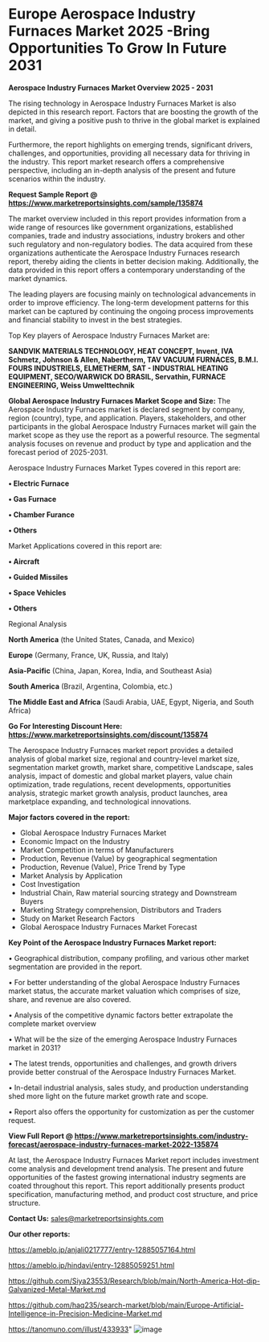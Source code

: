 # Europe Aerospace Industry Furnaces Market 2025 -Bring Opportunities To Grow In Future 2031

<Strong> Aerospace Industry Furnaces Market Overview 2025 - 2031</strong>

The rising technology in Aerospace Industry Furnaces Market is also depicted in this research report. Factors that are boosting the growth of the market, and giving a positive push to thrive in the global market is explained in detail.

Furthermore, the report highlights on emerging trends, significant drivers, challenges, and opportunities, providing all necessary data for thriving in the industry. This report market research offers a comprehensive perspective, including an in-depth analysis of the present and future scenarios within the industry.

<strong>Request Sample Report @ <a href=https://www.marketreportsinsights.com/sample/135874>https://www.marketreportsinsights.com/sample/135874</a></strong>

The market overview included in this report provides information from a wide range of resources like government organizations, established companies, trade and industry associations, industry brokers and other such regulatory and non-regulatory bodies. The data acquired from these organizations authenticate the Aerospace Industry Furnaces research report, thereby aiding the clients in better decision making. Additionally, the data provided in this report offers a contemporary understanding of the market dynamics.

The leading players are focusing mainly on technological advancements in order to improve efficiency. The long-term development patterns for this market can be captured by continuing the ongoing process improvements and financial stability to invest in the best strategies.

Top Key players of Aerospace Industry Furnaces Market are:

<strong>SANDVIK MATERIALS TECHNOLOGY, HEAT CONCEPT, Invent, IVA Schmetz, Johnson & Allen, Nabertherm, TAV VACUUM FURNACES, B.M.I. FOURS INDUSTRIELS, ELMETHERM, SAT - INDUSTRIAL HEATING EQUIPMENT, SECO/WARWICK DO BRASIL, Servathin, FURNACE ENGINEERING, Weiss Umwelttechnik</strong>

<strong><b>Global Aerospace Industry Furnaces Market Scope and Size:</b></strong>
The Aerospace Industry Furnaces market is declared segment by company, region (country), type, and application. Players, stakeholders, and other participants in the global Aerospace Industry Furnaces market will gain the market scope as they use the report as a powerful resource. The segmental analysis focuses on revenue and product by type and application and the forecast period of 2025-2031.

Aerospace Industry Furnaces Market Types covered in this report are:

<strong>• Electric Furnace

• Gas Furnace

• Chamber Furance

• Others</strong>

Market Applications covered in this report are:

<strong>• Aircraft

• Guided Missiles

• Space Vehicles

• Others</strong> 

Regional Analysis

<strong>North America</strong> (the United States, Canada, and Mexico)

<strong>Europe</strong> (Germany, France, UK, Russia, and Italy)

<strong>Asia-Pacific</strong> (China, Japan, Korea, India, and Southeast Asia)

<strong>South America</strong> (Brazil, Argentina, Colombia, etc.)

<strong>The Middle East and Africa</strong> (Saudi Arabia, UAE, Egypt, Nigeria, and South Africa)

<strong>Go For Interesting Discount Here: <a href=https://www.marketreportsinsights.com/discount/135874>https://www.marketreportsinsights.com/discount/135874</a></strong>

The Aerospace Industry Furnaces market report provides a detailed analysis of global market size, regional and country-level market size, segmentation market growth, market share, competitive Landscape, sales analysis, impact of domestic and global market players, value chain optimization, trade regulations, recent developments, opportunities analysis, strategic market growth analysis, product launches, area marketplace expanding, and technological innovations.

<strong><b>Major factors covered in the report:</b></strong>
<ul>
  <li>Global Aerospace Industry Furnaces Market </li>
  <li>Economic Impact on the Industry</li>
  <li>Market Competition in terms of Manufacturers</li>
  <li>Production, Revenue (Value) by geographical segmentation</li>
  <li>Production, Revenue (Value), Price Trend by Type</li>
  <li>Market Analysis by Application</li>
  <li>Cost Investigation</li>
  <li>Industrial Chain, Raw material sourcing strategy and Downstream Buyers</li>
  <li>Marketing Strategy comprehension, Distributors and Traders</li>
  <li>Study on Market Research Factors</li>
  <li>Global Aerospace Industry Furnaces Market Forecast</li>
</ul>

<strong><b>Key Point of the Aerospace Industry Furnaces Market report:</b></strong>

• Geographical distribution, company profiling, and various other market segmentation are provided in the report.

• For better understanding of the global Aerospace Industry Furnaces market status, the accurate market valuation which comprises of size, share, and revenue are also covered.

• Analysis of the competitive dynamic factors better extrapolate the complete market overview

• What will be the size of the emerging Aerospace Industry Furnaces market in 2031?

• The latest trends, opportunities and challenges, and growth drivers provide better construal of the Aerospace Industry Furnaces Market.

• In-detail industrial analysis, sales study, and production understanding shed more light on the future market growth rate and scope.

• Report also offers the opportunity for customization as per the customer request.

<strong><b>View Full Report @ <a href=https://www.marketreportsinsights.com/industry-forecast/aerospace-industry-furnaces-market-2022-135874>https://www.marketreportsinsights.com/industry-forecast/aerospace-industry-furnaces-market-2022-135874</a></b></strong>


At last, the Aerospace Industry Furnaces Market report includes investment come analysis and development trend analysis. The present and future opportunities of the fastest growing international industry segments are coated throughout this report. This report additionally presents product specification, manufacturing method, and product cost structure, and price structure.

<strong>Contact Us:</strong>
sales@marketreportsinsights.com

<strong>Our other reports:</strong>

<a href=https://ameblo.jp/anjali0217777/entry-12885057164.html>https://ameblo.jp/anjali0217777/entry-12885057164.html</a>

<a href=https://ameblo.jp/hindavi/entry-12885059251.html>https://ameblo.jp/hindavi/entry-12885059251.html</a>

<a href=https://github.com/Siya23553/Research/blob/main/North-America-Hot-dip-Galvanized-Metal-Market.md>https://github.com/Siya23553/Research/blob/main/North-America-Hot-dip-Galvanized-Metal-Market.md</a>

<a href=https://github.com/haq235/search-market/blob/main/Europe-Artificial-Intelligence-in-Precision-Medicine-Market.md>https://github.com/haq235/search-market/blob/main/Europe-Artificial-Intelligence-in-Precision-Medicine-Market.md</a>

<a href=https://tanomuno.com/illust/433933>https://tanomuno.com/illust/433933</a>"
![image](https://github.com/user-attachments/assets/642b8689-0da9-4b3c-ae68-b1e1556a7992)
